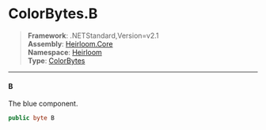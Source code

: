 # ColorBytes.B

> **Framework**: .NETStandard,Version=v2.1  
> **Assembly**: [Heirloom.Core][0]  
> **Namespace**: [Heirloom][0]  
> **Type**: [ColorBytes][1]

--------------------------------------------------------------------------------

#### B

The blue component.

```cs
public byte B
```

[0]: ../Heirloom.Core.md
[1]: Heirloom.ColorBytes.md
